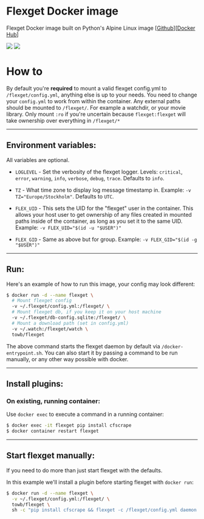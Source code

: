 # Flexget Docker image
Flexget Docker image built on Python's Alpine Linux image [[Github](https://github.com/bwot/docker-flexget)][[Docker Hub](https://hub.docker.com/r/towb/flexget)]

[![](https://images.microbadger.com/badges/image/towb/flexget:3.0.svg)](https://microbadger.com/images/towb/flexget:3.0 "Get your own image badge on microbadger.com") [![](https://images.microbadger.com/badges/version/towb/flexget:3.0.svg)](https://microbadger.com/images/towb/flexget:3.0 "Get your own version badge on microbadger.com")

# How to
By default you're __required__ to mount a valid flexget config.yml to `/flexget/config.yml`, anything else is up to your needs. You need to change your `config.yml` to work from within the container. Any external paths should be mounted to `/flexget/`. For example a watchdir, or your movie library. Only mount `:ro` if you're uncertain because `flexget:flexget` will take ownership over everything in `/flexget/*`

---

## Environment variables:
All variables are optional.

* `LOGLEVEL` - Set the verbosity of the flexget logger. Levels: `critical`, `error`, `warning`, `info`, `verbose`, `debug`, `trace`. Defaults to `info`.

* `TZ` - What time zone to display log message timestamp in.
Example: `-v TZ="Europe/Stockholm"`. Defaults to `UTC`.

* `FLEX_UID` - This sets the UID for the "flexget" user in the container. This allows your host user to get ownership of any files created in mounted paths inside of the container, as long as you set it to the same UID.
Example: `-v FLEX_UID="$(id -u "$USER")"`

* `FLEX_GID` - Same as above but for group.
Example: `-v FLEX_GID="$(id -g "$USER")"`

---

## Run:

Here's an example of how to run this image, your config may look different:
```bash
$ docker run -d --name flexget \
  # Mount flexget config
  -v ~/.flexget/config.yml:/flexget/ \
  # Mount flexget db, if you keep it on your host machine
  -v ~/.flexget/db-config.sqlite:/flexget/ \
  # Mount a download path (set in config.yml)
  -v ~/.watch:/flexget/watch \
  towb/flexget
```
The above command starts the flexget daemon by default via `/docker-entrypoint.sh`. You can also start it by passing a command to be run manually, or any other way possible with docker.

---

## Install plugins:

### On existing, running container:
Use `docker exec` to execute a command in a running container:
```bash
$ docker exec -it flexget pip install cfscrape
$ docker container restart flexget
```

---

## Start flexget manually:
If you need to do more than just start flexget with the defaults.

In this example we'll install a plugin before starting flexget with `docker run`:

```bash
$ docker run -d --name flexget \
  -v ~/.flexget/config.yml:/flexget/ \
  towb/flexget \
  sh -c "pip install cfscrape && flexget -c /flexget/config.yml daemon start"
```
